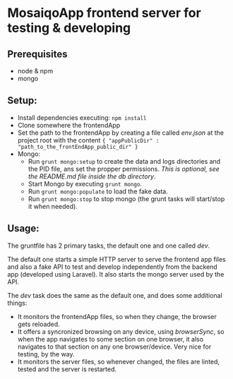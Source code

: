 # MosaiqoApp frontend server for testing & developing

## Prerequisites
- node & npm
- mongo

## Setup:
- Install dependencies executing: `npm install`
- Clone somewhere the frontendApp
- Set the path to the frontendApp by creating a file called *env.json* at the project root with the content `{ "appPublicDir" : "path_to_the_frontEndApp_public_dir" }`
- Mongo:
    - Run `grunt mongo:setup` to create the data and logs directories and the PID file, ans set the propper permissions. *This is optional, see the README.md file inside the db directory*.
    - Start Mongo by executing `grunt mongo`.
    - Run `grunt mongo:populate` to load the fake data.
    - Run `grunt mongo:stop` to stop mongo (the grunt tasks will start/stop it when needed).

## Usage:

The gruntfile has 2 primary tasks, the default one and one called *dev*.

The default one starts a simple HTTP server to serve the frontend app files and also a fake API to test and develop independently from the backend app (developed using Laravel). It also starts the mongo server used by the API.

The *dev* task does the same as the default one, and does some additional things:
- It monitors the frontendApp files, so when they change, the browser gets reloaded.
- It offers a syncronized browsing on any device, using *browserSync*, so when the app navigates to some section on one browser, it also navigates to that section on any one browser/device. Very nice for testing, by the way.
- It monitors the server files, so whenever changed, the files are linted, tested and the server is restarted.

